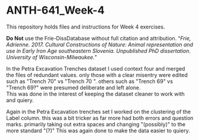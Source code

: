 # ANTH-641_Week-4
This repository holds files and instructions for Week 4 exercises. 

__Do Not__ use the Frie-DissDatabase without full citation and attribution. “_Frie, Adrienne. 2017. Cultural Constructions of Nature: Animal representation and use in Early Iron Age southeastern Slovenia. Unpublished PhD dissertation. University of Wisconsin-Milwaukee._” 


In the Petra Excavation Trenches dataset I used context four and merged the files of redundant values.  only those with a clear misentry were edited such as "Trench 70"  vs "Trench 70 ".  others such as "Trench 69" vs "Trench 69?" were presumed deliberate and left alone.  
This was done in the interest of keeping the dataset cleaner to work with and quiery.

Again in the Petra Excavation trenches set I worked on the clustering of the Label column.  this was a  bit tricker as far more had both errors and question marks.  primarily taking out extra spaces and changing "(possibly)" to the more standard "(?)"  This was again done to make the data easier to quiery.
